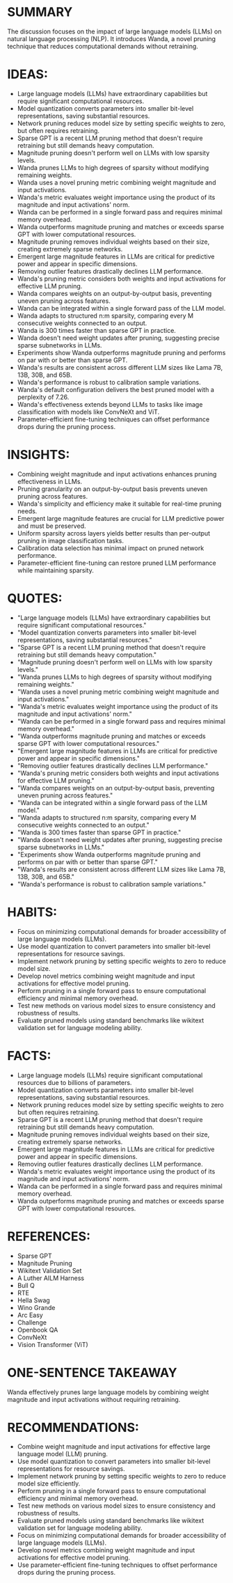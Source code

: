 # SUMMARY
The discussion focuses on the impact of large language models (LLMs) on natural language processing (NLP). It introduces Wanda, a novel pruning technique that reduces computational demands without retraining.

# IDEAS:
- Large language models (LLMs) have extraordinary capabilities but require significant computational resources.
- Model quantization converts parameters into smaller bit-level representations, saving substantial resources.
- Network pruning reduces model size by setting specific weights to zero, but often requires retraining.
- Sparse GPT is a recent LLM pruning method that doesn't require retraining but still demands heavy computation.
- Magnitude pruning doesn't perform well on LLMs with low sparsity levels.
- Wanda prunes LLMs to high degrees of sparsity without modifying remaining weights.
- Wanda uses a novel pruning metric combining weight magnitude and input activations.
- Wanda's metric evaluates weight importance using the product of its magnitude and input activations' norm.
- Wanda can be performed in a single forward pass and requires minimal memory overhead.
- Wanda outperforms magnitude pruning and matches or exceeds sparse GPT with lower computational resources.
- Magnitude pruning removes individual weights based on their size, creating extremely sparse networks.
- Emergent large magnitude features in LLMs are critical for predictive power and appear in specific dimensions.
- Removing outlier features drastically declines LLM performance.
- Wanda's pruning metric considers both weights and input activations for effective LLM pruning.
- Wanda compares weights on an output-by-output basis, preventing uneven pruning across features.
- Wanda can be integrated within a single forward pass of the LLM model.
- Wanda adapts to structured n:m sparsity, comparing every M consecutive weights connected to an output.
- Wanda is 300 times faster than sparse GPT in practice.
- Wanda doesn't need weight updates after pruning, suggesting precise sparse subnetworks in LLMs.
- Experiments show Wanda outperforms magnitude pruning and performs on par with or better than sparse GPT.
- Wanda's results are consistent across different LLM sizes like Lama 7B, 13B, 30B, and 65B.
- Wanda's performance is robust to calibration sample variations.
- Wanda's default configuration delivers the best pruned model with a perplexity of 7.26.
- Wanda's effectiveness extends beyond LLMs to tasks like image classification with models like ConvNeXt and ViT.
- Parameter-efficient fine-tuning techniques can offset performance drops during the pruning process.

# INSIGHTS:
- Combining weight magnitude and input activations enhances pruning effectiveness in LLMs.
- Pruning granularity on an output-by-output basis prevents uneven pruning across features.
- Wanda's simplicity and efficiency make it suitable for real-time pruning needs.
- Emergent large magnitude features are crucial for LLM predictive power and must be preserved.
- Uniform sparsity across layers yields better results than per-output pruning in image classification tasks.
- Calibration data selection has minimal impact on pruned network performance.
- Parameter-efficient fine-tuning can restore pruned LLM performance while maintaining sparsity.

# QUOTES:
- "Large language models (LLMs) have extraordinary capabilities but require significant computational resources."
- "Model quantization converts parameters into smaller bit-level representations, saving substantial resources."
- "Sparse GPT is a recent LLM pruning method that doesn't require retraining but still demands heavy computation."
- "Magnitude pruning doesn't perform well on LLMs with low sparsity levels."
- "Wanda prunes LLMs to high degrees of sparsity without modifying remaining weights."
- "Wanda uses a novel pruning metric combining weight magnitude and input activations."
- "Wanda's metric evaluates weight importance using the product of its magnitude and input activations' norm."
- "Wanda can be performed in a single forward pass and requires minimal memory overhead."
- "Wanda outperforms magnitude pruning and matches or exceeds sparse GPT with lower computational resources."
- "Emergent large magnitude features in LLMs are critical for predictive power and appear in specific dimensions."
- "Removing outlier features drastically declines LLM performance."
- "Wanda's pruning metric considers both weights and input activations for effective LLM pruning."
- "Wanda compares weights on an output-by-output basis, preventing uneven pruning across features."
- "Wanda can be integrated within a single forward pass of the LLM model."
- "Wanda adapts to structured n:m sparsity, comparing every M consecutive weights connected to an output."
- "Wanda is 300 times faster than sparse GPT in practice."
- "Wanda doesn't need weight updates after pruning, suggesting precise sparse subnetworks in LLMs."
- "Experiments show Wanda outperforms magnitude pruning and performs on par with or better than sparse GPT."
- "Wanda's results are consistent across different LLM sizes like Lama 7B, 13B, 30B, and 65B."
- "Wanda's performance is robust to calibration sample variations."

# HABITS:
- Focus on minimizing computational demands for broader accessibility of large language models (LLMs).
- Use model quantization to convert parameters into smaller bit-level representations for resource savings.
- Implement network pruning by setting specific weights to zero to reduce model size.
- Develop novel metrics combining weight magnitude and input activations for effective model pruning.
- Perform pruning in a single forward pass to ensure computational efficiency and minimal memory overhead.
- Test new methods on various model sizes to ensure consistency and robustness of results.
- Evaluate pruned models using standard benchmarks like wikitext validation set for language modeling ability.

# FACTS:
- Large language models (LLMs) require significant computational resources due to billions of parameters.
- Model quantization converts parameters into smaller bit-level representations, saving substantial resources.
- Network pruning reduces model size by setting specific weights to zero but often requires retraining.
- Sparse GPT is a recent LLM pruning method that doesn't require retraining but still demands heavy computation.
- Magnitude pruning removes individual weights based on their size, creating extremely sparse networks.
- Emergent large magnitude features in LLMs are critical for predictive power and appear in specific dimensions.
- Removing outlier features drastically declines LLM performance.
- Wanda's metric evaluates weight importance using the product of its magnitude and input activations' norm.
- Wanda can be performed in a single forward pass and requires minimal memory overhead.
- Wanda outperforms magnitude pruning and matches or exceeds sparse GPT with lower computational resources.

# REFERENCES:
- Sparse GPT
- Magnitude Pruning
- Wikitext Validation Set
- A Luther AILM Harness
- Bull Q
- RTE
- Hella Swag
- Wino Grande
- Arc Easy
- Challenge
- Openbook QA
- ConvNeXt
- Vision Transformer (ViT)
  
# ONE-SENTENCE TAKEAWAY
Wanda effectively prunes large language models by combining weight magnitude and input activations without requiring retraining.

# RECOMMENDATIONS:
- Combine weight magnitude and input activations for effective large language model (LLM) pruning.
- Use model quantization to convert parameters into smaller bit-level representations for resource savings.
- Implement network pruning by setting specific weights to zero to reduce model size efficiently.
- Perform pruning in a single forward pass to ensure computational efficiency and minimal memory overhead.
- Test new methods on various model sizes to ensure consistency and robustness of results.
- Evaluate pruned models using standard benchmarks like wikitext validation set for language modeling ability.
- Focus on minimizing computational demands for broader accessibility of large language models (LLMs).
- Develop novel metrics combining weight magnitude and input activations for effective model pruning.
- Use parameter-efficient fine-tuning techniques to offset performance drops during the pruning process.